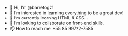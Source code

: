 - 👋 Hi, I’m @barretog21
- 👀 I’m interested in learning everything to be a great dev!
- 🌱 I’m currently learning HTML & CSS...
- 💞️ I’m looking to collaborate on front-end skills.
- 📫 How to reach me: +55 85 99722-7585

<!---
barretog21/barretog21 is a ✨ special ✨ repository because its `README.md` (this file) appears on your GitHub profile.
You can click the Preview link to take a look at your changes.
--->
